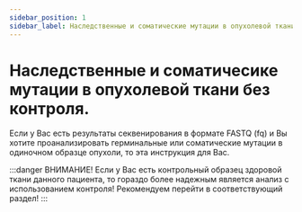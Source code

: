 ```yaml
---
sidebar_position: 1
sidebar_label: Наследственные и соматические мутации в опухолевой ткани без контроля.
---
```


# Наследственные и соматичесике мутации в опухолевой ткани без контроля.

Если у Вас есть результаты секвенирования в формате FASTQ (fq) и Вы хотите проанализировать герминальные или соматические мутации в одиночном образце опухоли, то эта инструкция для Вас.


:::danger ВНИМАНИЕ!
Если у Вас есть контрольный образец здоровой ткани данного пациента, то гораздо более надежным является анализ с использованием контроля! Рекомендуем перейти в соответствующий раздел!
:::
